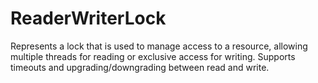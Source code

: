 # ReaderWriterLock
Represents a lock that is used to manage access to a resource, allowing multiple threads for reading or exclusive access for writing.
Supports timeouts and upgrading/downgrading between read and write.
